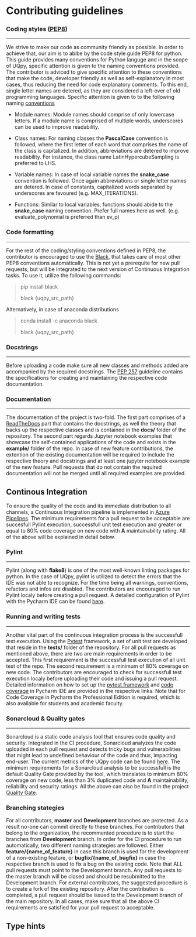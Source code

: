 # Contributing guidelines

### Coding styles ([PEP8](https://www.python.org/dev/peps/pep-0008/ "Style Guide for Python"))
___
We strive to make our code as community friendly as possible. In order to achieve that, our aim is to abibe by the code style guide PEP8 for python. This guide provides many conventions for Python languge and in the scope of UQpy, specific attention is given to the naming conventions provided. The contributor is adviced to give specific attention to these conventions that make the code, developer friendly as well as self-explanatory in most cases, thus reducing the need for code explanatory comments. To this end, single letter names are detered, as they are considered a left-over of old programming languages. Specific attention is given to to the following naming [conventions](https://pep8.org/#prescriptive-naming-conventions "Python naming conventions")

* Module names: Module names should comprise of only lowercase letters. If a module name is comprised of multiple words, underscores can be used to improve readability.

* Class names: For naming classes the **PascalCase** convention is followed, where the first letter of each word that comprises the name of the class is capitalized. In addition, abbreviations are detered to improve readability. For instance, the class name LatinHypercubeSampling is preferred to LHS.

* Variable names: In case of local variable names the **snake_case** convention is followed. Once again abbreviations or single letter names are detered. In case of constants, capitalized words separated by underscores are favoured (e.g. MAX_ITERATIONS).

* Functions: Similar to local variables, functions should abide to the **snake_case** naming convention. Prefer full names here as well. (e.g. evaluate_polynomial is preferred than ev_p)

### Code formatting
___
For the rest of the coding/styling conventions defined in PEP8, the contributor is encouraged to use the [Black](https://pypi.org/project/black/#:~:text=Black%20is%20the%20uncompromising%20Python,energy%20for%20more%20important%20matters. "coding formatter"), that takes care of most other PEP8 conventions automatically.  This is not yet a prerequite for new pull requests, but will be integrated to the next version of Continuous Integration tasks. To use it, utilize the following commands:

> pip install black
>
> black {uqpy_src_path}


Alternatively, in case of anaconda distributions

> conda install -c anaconda black
>
> black {uqpy_src_path}

### Docstrings
___
Before uploading a code make sure all new classes and methods added are accompanied by the required docstrings. The [PEP 257](https://www.python.org/dev/peps/pep-0257/ "Docstring conventions") guideline contains the specifications for creating and maintaining the respective code documentation.

### Documentation
___
The documentation of the project is two-fold. The first part comprises of a [ReadTheDocs](https://uqpyproject.readthedocs.io/en/latest/ "UQpy documentation") part that contains the docstrings, as well the theory that backs up the respective classes and is contained in the **docs/** folder of the repository. The second part regards Jupyter notebook examples that showcase the self-contained applications of the code and exists in the **example/** folder of the repo. In case of new feature contributions, the extention of the existing documentation will be required to include the respective theory and docstrings and at least one jupyter notebook example of the new feature. Pull requests that do not contain the required documentation will not be merged until all required examples are provided.


## Continous Integration
To ensure the quality of the code and its immediate distribution to all channels, a Continuous Integration pipeline is implemented in [Azure Pipelines](https://dev.azure.com/UQpy/UQpy/_build). The minimum requirements for a pull request to be acceptable are succesfull Pylint execution, successfull unit test execution and greater or equal to 80% code coverage on new code with **A** maintainability rating.  All of the above will be explained in detail below.

### Pylint
___
Pylint (along with **flake8**) is one of the most well-known linting packages for python. In the case of UQpy, pylint is utilized to detect the errors that the IDE was not able to recognize. For the time being all warnings, conventions, refactors and infos are disabled. The contributors are encouraged to run Pylint localy before creating a pull request. A  detailed configuration of Pylint with the Pycharm IDE can be found [here](https://www.jetbrains.com/help/pycharm/configuring-third-party-tools.html).

### Running and writing tests
___
Another vital part of the continuous integration process is the successfull test execution. Using the [Pytest](https://docs.pytest.org/en/stable/) framework, a set of unit test are developed that reside in the **tests/** folder of the repository. For all pull requests as mentioned above, there are two are main requirements in order to be accepted. This first requirement is the successfull test execution of all unit test of the repo. The second requirement is a minimum of 80% coverage on new code. The contributors are encouraged to check for successfull test execution localy before uploading their code and issuing a pull request. Detailed information on how to set up the [pytest framework](https://www.jetbrains.com/help/pycharm/pytest.html#pytest-bdd) and [code coverage](https://www.jetbrains.com/help/pycharm/code-coverage.html#run-with-coverage) in Pycharm IDE are provided in the respective links. Note that for Code Coverage in Pycharm the Professional Edition is required, which is also available for students and academic faculty.

### Sonarcloud & Quality gates
___
Sonarcloud is a static code analysis tool that ensures code quality and security. Integrated in the CI procedure, Sonarcloud analyzes the code uploaded in each pull request and detects tricky bugs and vulnerabilities that might lead to undefined behaviour of the code  and thus, impacting end-user. The current metrics of the UQpy code can be found [here](https://sonarcloud.io/dashboard?id=SURGroup_UQpy). The minimum requirements for a Sonarcloud analysis to be successfull is the default Quality Gate provided by the tool, which translates to minimum 80% coverage on new code, less than 3% duplicated code and **A** maintainability, reliability and security ratings. All the above can also be found in the project [Quality Gate](https://sonarcloud.io/organizations/jhusurg/quality_gates/show/9). 


### Branching stategies

For all contributors, **master** and **Development** branches are protected. As a result no-one can commit directly to these branches. For contributors that belong to the organization, the recommented procedure is to start the branches from **Development** branch. In order for the CI procedure to run automatically, two different naming strategies are followed. Either **feature/{name_of_feature}** in case this branch is used for the development of a non-existing feature, or **bugfix/{name_of_bugfix}** in case the respective branch is used to fix a bug on the existing code. Note that ALL pull requests must point to the Development branch. Any pull requests to the master branch will be closed and should be resubmitted to the Development branch. For external contributors, the suggested procedure is to create a fork of the existing repository. After the contribution is completed, a pull request should be issued to the Development branch of the main repository. In all cases, make sure that all the above CI requirements are satisfied for your pull request to acceptable.

## Type hints
